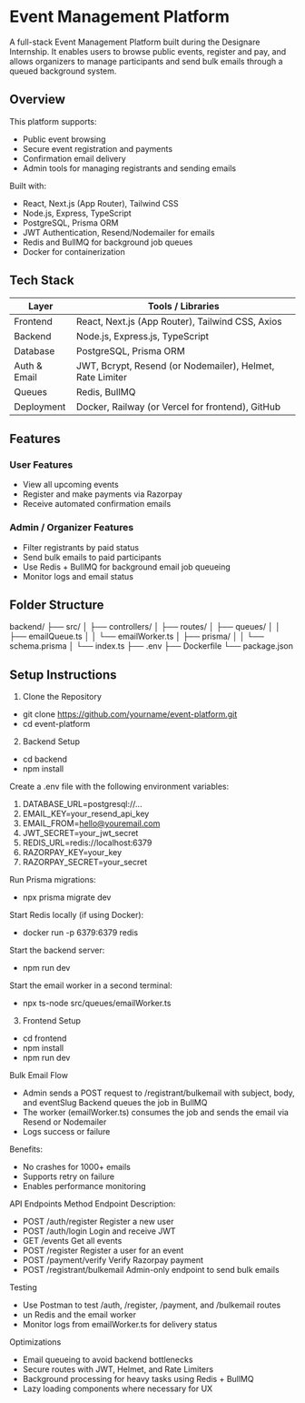 

# Event Management Platform

A full-stack Event Management Platform built during the Designare Internship. It enables users to browse public events, register and pay, and allows organizers to manage participants and send bulk emails through a queued background system.

## Overview

This platform supports:

- Public event browsing
- Secure event registration and payments
- Confirmation email delivery
- Admin tools for managing registrants and sending emails

Built with:

- React, Next.js (App Router), Tailwind CSS
- Node.js, Express, TypeScript
- PostgreSQL, Prisma ORM
- JWT Authentication, Resend/Nodemailer for emails
- Redis and BullMQ for background job queues
- Docker for containerization

## Tech Stack

| Layer         | Tools / Libraries                         |
|---------------|--------------------------------------------|
| Frontend      | React, Next.js (App Router), Tailwind CSS, Axios |
| Backend       | Node.js, Express.js, TypeScript           |
| Database      | PostgreSQL, Prisma ORM                    |
| Auth & Email  | JWT, Bcrypt, Resend (or Nodemailer), Helmet, Rate Limiter |
| Queues        | Redis, BullMQ                             |
| Deployment    | Docker, Railway (or Vercel for frontend), GitHub |

## Features

### User Features

- View all upcoming events
- Register and make payments via Razorpay
- Receive automated confirmation emails

### Admin / Organizer Features

- Filter registrants by paid status
- Send bulk emails to paid participants
- Use Redis + BullMQ for background email job queueing
- Monitor logs and email status

## Folder Structure

backend/
├── src/
│ ├── controllers/
│ ├── routes/
│ ├── queues/
│ │ ├── emailQueue.ts
│ │ └── emailWorker.ts
│ ├── prisma/
│ │ └── schema.prisma
│ └── index.ts
├── .env
├── Dockerfile
└── package.json



## Setup Instructions

 1. Clone the Repository
- git clone https://github.com/yourname/event-platform.git
- cd event-platform

 2. Backend Setup
  - cd backend
  - npm install

Create a .env file with the following environment variables:
1. DATABASE_URL=postgresql://...
2. EMAIL_KEY=your_resend_api_key
3. EMAIL_FROM=hello@youremail.com
4. JWT_SECRET=your_jwt_secret
5. REDIS_URL=redis://localhost:6379
6. RAZORPAY_KEY=your_key
7. RAZORPAY_SECRET=your_secret

Run Prisma migrations:
- npx prisma migrate dev

Start Redis locally (if using Docker):
- docker run -p 6379:6379 redis

Start the backend server:
- npm run dev
  
Start the email worker in a second terminal:
- npx ts-node src/queues/emailWorker.ts

3. Frontend Setup
- cd frontend
- npm install
- npm run dev

Bulk Email Flow
- Admin sends a POST request to /registrant/bulkemail with subject, body, and eventSlug
  Backend queues the job in BullMQ
- The worker (emailWorker.ts) consumes the job and sends the email via Resend or Nodemailer
- Logs success or failure

Benefits:
- No crashes for 1000+ emails
- Supports retry on failure
- Enables performance monitoring

API Endpoints
Method	Endpoint	Description:
- POST	/auth/register	Register a new user
- POST	/auth/login	Login and receive JWT
- GET	/events	Get all events
- POST	/register	Register a user for an event
- POST	/payment/verify	Verify Razorpay payment
- POST	/registrant/bulkemail	Admin-only endpoint to send bulk emails

Testing
- Use Postman to test /auth, /register, /payment, and /bulkemail routes
- un Redis and the email worker
- Monitor logs from emailWorker.ts for delivery status

Optimizations
- Email queueing to avoid backend bottlenecks
- Secure routes with JWT, Helmet, and Rate Limiters
- Background processing for heavy tasks using Redis + BullMQ
- Lazy loading components where necessary for UX
